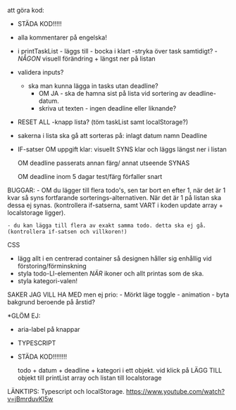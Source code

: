 att göra kod:

- STÄDA KOD!!!!!

- alla kommentarer på engelska!

- i printTaskList - läggs till
                            - bocka i klart
                                -stryka över task samtidigt?
                                -_NÅGON_ visuell förändring + längst ner på listan
- validera inputs?
    - ska man kunna lägga in tasks utan deadline?
        - OM JA - ska de hamna sist på lista vid sortering av deadline-datum.
        - skriva ut texten - ingen deadline eller liknande?

- RESET ALL -knapp lista? (töm taskList samt localStorage?)

- sakerna i lista ska gå att sorteras på:
	inlagt datum
	namn
	Deadline

- IF-satser
    OM uppgift klar:
        visuellt SYNS klar och läggs längst ner i listan

    OM deadline passerats
        annan färg/ annat utseende SYNAS

    OM deadline inom 5 dagar
        test/färg förfaller snart

BUGGAR:
    - OM du lägger till flera todo's, sen tar bort en efter 1, när det är 1 kvar så syns fortfarande sorterings-alternativen. När det är 1 på listan ska dessa ej synas. 
    (kontrollera if-satserna, samt VART i koden update array + localstorage ligger).

    - du kan lägga till flera av exakt samma todo. detta ska ej gå.
    (kontrollera if-satsen och villkoren!)

CSS
- lägg allt i en centrerad container så designen håller sig enhållig vid förstoring/förminskning
- styla todo-LI-elementen _NÄR_ ikoner och allt printas som de ska.
- styla kategori-valen!

SAKER JAG VILL HA MED men ej prio:
    - Mörkt läge toggle
    - animation
    - byta bakgrund beroende på årstid?

*GLÖM EJ:
- aria-label på knappar
- TYPESCRIPT
- STÄDA KOD!!!!!!!!

    todo + datum + deadline + kategori i ett objekt.
    vid klick på LÄGG TILL
     objekt till printList array
     och listan till
        localstorage

LÄNKTIPS:
Typescript och localStorage.
https://www.youtube.com/watch?v=jBmrduvKl5w

